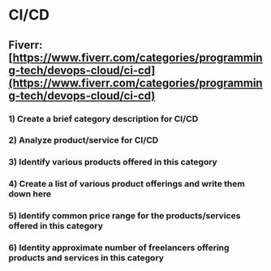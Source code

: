 # CI/CD
## Fiverr: [https://www.fiverr.com/categories/programming-tech/devops-cloud/ci-cd](https://www.fiverr.com/categories/programming-tech/devops-cloud/ci-cd)
### 1) Create a brief category description for CI/CD
### 2) Analyze product/service for CI/CD
### 3) Identify various products offered in this category
### 4) Create a list of various product offerings and write them down here
### 5) Identify common price range for the products/services offered in this category
### 6) Identity approximate number of freelancers offering products and services in this category
